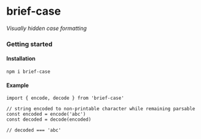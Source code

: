 # brief-case

_Visually hidden case formatting_

### Getting started

#### Installation

```shell script
npm i brief-case
```

#### Example

```ecmascript 6
import { encode, decode } from 'brief-case'

// string encoded to non-printable character while remaining parsable
const encoded = encode('abc')
const decoded = decode(encoded)

// decoded === 'abc'
```

